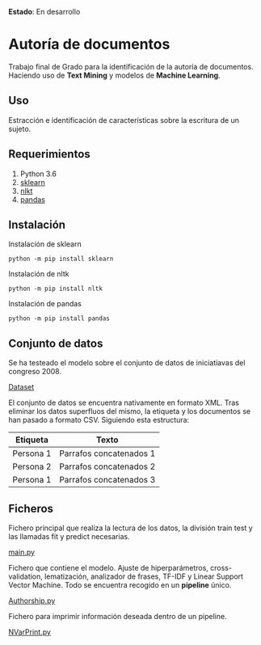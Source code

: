 **Estado**: En desarrollo

# Autoría de documentos

Trabajo final de Grado para la identificación de la autoría de documentos. Haciendo uso de **Text Mining** y modelos de **Machine Learning**.

## Uso

Estracción e identificación de características sobre la escritura de un sujeto.

## Requerimientos

1. Python 3.6
2. [sklearn](https://github.com/scikit-learn/scikit-learn)
2. [nlkt](https://github.com/nltk/nltk)
3. [pandas](https://github.com/pandas-dev/pandas)

## Instalación

Instalación de sklearn
```
python -m pip install sklearn
```

Instalación de nltk
```
python -m pip install nltk
```
Instalación de pandas
```
python -m pip install pandas
```

## Conjunto de datos

Se ha testeado el modelo sobre el conjunto de datos de iniciatiavas del congreso 2008.

[Dataset](http://www.senado.es/web/actividadparlamentaria/iniciativas/detalleiniciativa/documentos/index.html;jsessionid=fKQKp9vDxNknrvpmnMTcFSb8QhDqRvZ156xPByyQ80qGcyGpRJGX!981478430?legis=8&id1=621&id2=000136)

El conjunto de datos se encuentra nativamente en formato XML. Tras eliminar los datos superfluos del mismo, la etiqueta y los documentos se han pasado a formato CSV. Siguiendo esta estructura:

| Etiqueta  | Texto                   |
| --------- |:-----------------------:|
| Persona 1 | Parrafos concatenados 1 |
| Persona 2 | Parrafos concatenados 2 |
| Persona 1 | Parrafos concatenados 3 |

## Ficheros

Fichero principal que realiza la lectura de los datos, la división train test y las llamadas fit y predict necesarias.

[main.py](../src/main.py)

Fichero que contiene el modelo. Ajuste de hiperparámetros, cross-validation, lematización, analizador de frases, TF-IDF y Linear Support Vector Machine. Todo se encuentra recogido en un **pipeline** único.

[Authorship.py](../src/Authorship.py)

Fichero para imprimir información deseada dentro de un pipeline.

[NVarPrint.py](../src/Authorship.py)

